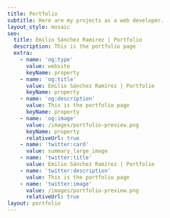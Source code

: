 ```yaml
---
title: Portfolio
subtitle: Here are my projects as a web developer.
layout_style: mosaic
seo:
  title: Emilio Sánchez Ramírez | Portfolio
  description: This is the portfolio page
  extra:
    - name: 'og:type'
      value: website
      keyName: property
    - name: 'og:title'
      value: Emilio Sánchez Ramírez | Portfolio
      keyName: property
    - name: 'og:description'
      value: This is the portfolio page
      keyName: property
    - name: 'og:image'
      value: /images/portfolio-preview.png
      keyName: property
      relativeUrl: true
    - name: 'twitter:card'
      value: summary_large_image
    - name: 'twitter:title'
      value: Emilio Sánchez Ramírez | Portfolio
    - name: 'twitter:description'
      value: This is the portfolio page
    - name: 'twitter:image'
      value: /images/portfolio-preview.png
      relativeUrl: true
layout: portfolio
---
```

